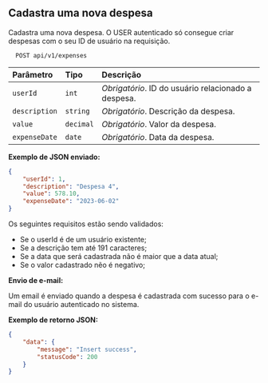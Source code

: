 ## Cadastra uma nova despesa

Cadastra uma nova despesa. O USER autenticado só consegue criar despesas com o seu ID de usuário na requisição.

```http
  POST api/v1/expenses
```

| Parâmetro   | Tipo       | Descrição                                   |
| :---------- | :--------- | :------------------------------------------ |
| `userId`      | `int`      | *Obrigatório*. ID do usuário relacionado a despesa. |
| `description` | `string`   | *Obrigatório*. Descrição da despesa. |
| `value`       | `decimal`  | *Obrigatório*. Valor da despesa. |
| `expenseDate` | `date`     | *Obrigatório*. Data da despesa. |


**Exemplo de JSON enviado:**

```json
{
	"userId": 1,
	"description": "Despesa 4",
	"value": 578.10,
	"expenseDate": "2023-06-02"
}
```

Os seguintes requisitos estão sendo validados:
 - Se o userId é de um usuário existente;
 - Se a descrição tem até 191 caracteres;
 - Se a data que será cadastrada não é maior que a data atual;
 - Se o valor cadastrado nẽo é negativo;


**Envio de e-mail:**

Um email é enviado quando a despesa é cadastrada com sucesso para o e-mail do usuário autenticado no sistema.

**Exemplo de retorno JSON:**

```json
{
	"data": {
		"message": "Insert success",
		"statusCode": 200
	}
}
```

